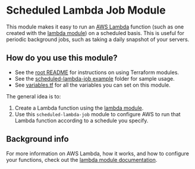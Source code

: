 # Scheduled Lambda Job Module

This module makes it easy to run an [AWS Lambda](https://aws.amazon.com/lambda/) function (such as one created with the
[lambda module](/modules/lambda)) on a scheduled basis. This is useful for periodic background jobs, such as taking a
daily snapshot of your servers.





## How do you use this module?

* See the [root README](/README.md) for instructions on using Terraform modules.
* See the [scheduled-lambda-job example](/examples/scheduled-lambda-job) folder for sample usage.
* See [variables.tf](./variables.tf) for all the variables you can set on this module.

The general idea is to:

1. Create a Lambda function using the [lambda module](/modules/lambda).
1. Use this `scheduled-lambda-job` module to configure AWS to run that Lambda function according to a schedule you
   specify.





## Background info

For more information on AWS Lambda, how it works, and how to configure your functions, check out the [lambda module
documentation](/modules/lambda).
